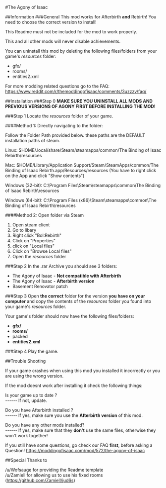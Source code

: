 

#The Agony of Isaac

                                                                                                                                                                                                                             

##Information
###General
This mod works for Afterbirth __and__ Rebirth! You need to choose the correct version to install!

This Readme must not be included for the mod to work properly.

This and all other mods will never disable achievements.

You can uninstall this mod by deleting the following files/folders from your game's _resources_ folder:
* gfx/
* rooms/
* entities2.xml


For more modding related questions go to the FAQ: 
https://www.reddit.com/r/themoddingofisaac/comments/3uzzzv/faq/

##Installation
###Step 0
__MAKE SURE YOU UNINSTALL ALL MODS AND PREVIOUS VERSIONS OF AGONY FIRST BEFORE INSTALLING THE MOD!__

###Step 1
Locate the _resources_ folder of your game.

####Method 1: Directly navigating to the folder: 

Follow the Folder Path provided below. these paths are the DEFAULT installation paths of steam.

Linux: 
$HOME/.local/share/Steam/steamapps/common/The Binding of Isaac Rebirth/resources

Mac: 
$HOME/Library/Application Support/Steam/SteamApps/common/The Binding of Isaac Rebirth.app/Resources/resources 
(You have to right click on the App and click "Show contents")

Windows (32-bit): 
C:\Program Files\Steam\steamapps\common\The Binding of Isaac Rebirth\resources

Windows (64-bit): 
C:\Program Files (x86)\Steam\steamapps\common\The Binding of Isaac Rebirth\resources


####Method 2: Open folder via Steam

1. Open steam client
2. Go to libary
3. Right click "BoI:Rebirth"
4. Click on "Properties"
5. click on "Local files"
6. Click on "Browse Local files"
7. Open the _resources_ folder



###Step 2
In the .rar Archive you should see 3 folders:
* The Agony of Isaac - __Not compatible with Afterbirth__
* The Agony of Isaac - __Afterbirth version__
* Basement Renovator patch


###Step 3
Open __the correct__ folder for the version __you have on your computer__ and copy the contents
of the _resources_ folder you found into your game's _resources_ folder.

Your game's folder should now have the following files/folders:
* __gfx/__
* __rooms/__
* packed
* __entities2.xml__


###Step 4
Play the game.

##Trouble Shooting

If your game crashes when using this mod you installed it incorrectly or you are using the wrong version.

If the mod doesnt work after installing it check the following things:

Is your game up to date ?   
------ If not, update.  

Do you have Afterbirth installed ?  
------ If yes, make sure you use the __Afterbirth version__ of this mod.  

Do you have any other mods installed?  
------ If yes, make sure that they __don't__ use the same files, otherwise they won't work together!  

If you still have some questions, go check our FAQ __first__, before asking a Question!
https://moddingofisaac.com/mod/572/the-agony-of-isaac

##Special Thanks to

/u/Wofsauge for providing the Readme template   
/u/Zamiell for allowing us to use his fixed rooms (https://github.com/Zamiell/jud6s)   